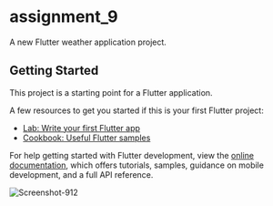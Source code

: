 # assignment_9

A new Flutter weather application project.

## Getting Started

This project is a starting point for a Flutter application.

A few resources to get you started if this is your first Flutter project:

- [Lab: Write your first Flutter app](https://docs.flutter.dev/get-started/codelab)
- [Cookbook: Useful Flutter samples](https://docs.flutter.dev/cookbook)

For help getting started with Flutter development, view the
[online documentation](https://docs.flutter.dev/), which offers tutorials,
samples, guidance on mobile development, and a full API reference.

![Screenshot-912](https://github.com/TanoyK/Assignment_9/assets/134632334/2db4a941-4376-4a8d-9592-11ffc5b45252)
